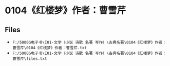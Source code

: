 # 0104《红楼梦》作者：曹雪芹

## Files

- `F:/5000G电子书\I01-文学（小说 诗歌 名著 写作）\古典名著\0104《红楼梦》作者：曹雪芹\0104《红楼梦》作者：曹雪芹.txt`
- `F:/5000G电子书\I01-文学（小说 诗歌 名著 写作）\古典名著\0104《红楼梦》作者：曹雪芹\files.txt`
